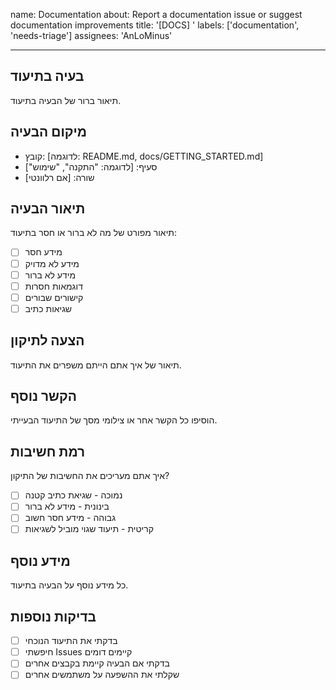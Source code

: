 name: Documentation
about: Report a documentation issue or suggest documentation improvements
title: '[DOCS] '
labels: ['documentation', 'needs-triage']
assignees: 'AnLoMinus'

---

## בעיה בתיעוד
תיאור ברור של הבעיה בתיעוד.

## מיקום הבעיה
- קובץ: [לדוגמה: README.md, docs/GETTING_STARTED.md]
- סעיף: [לדוגמה: "התקנה", "שימוש"]
- שורה: [אם רלוונטי]

## תיאור הבעיה
תיאור מפורט של מה לא ברור או חסר בתיעוד:
- [ ] מידע חסר
- [ ] מידע לא מדויק
- [ ] מידע לא ברור
- [ ] דוגמאות חסרות
- [ ] קישורים שבורים
- [ ] שגיאות כתיב

## הצעה לתיקון
תיאור של איך אתם הייתם משפרים את התיעוד.

## הקשר נוסף
הוסיפו כל הקשר אחר או צילומי מסך של התיעוד הבעייתי.

## רמת חשיבות
איך אתם מעריכים את החשיבות של התיקון?
- [ ] נמוכה - שגיאת כתיב קטנה
- [ ] בינונית - מידע לא ברור
- [ ] גבוהה - מידע חסר חשוב
- [ ] קריטית - תיעוד שגוי מוביל לשגיאות

## מידע נוסף
כל מידע נוסף על הבעיה בתיעוד.

## בדיקות נוספות
- [ ] בדקתי את התיעוד הנוכחי
- [ ] חיפשתי Issues קיימים דומים
- [ ] בדקתי אם הבעיה קיימת בקבצים אחרים
- [ ] שקלתי את ההשפעה על משתמשים אחרים
